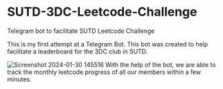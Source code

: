# SUTD-3DC-Leetcode-Challenge
Telegram bot to facilitate SUTD Leetcode Challenge

This is my first attempt at a Telegram Bot. This bot was created to help facilitate a leaderboard for the 3DC club in SUTD.

![Screenshot 2024-01-30 145516](https://github.com/Marcooos05/SUTD-3DC-Leetcode-Challenge/assets/108853663/f207b3ec-a941-48c8-9875-69dae1d0c688)
With the help of the bot, we are able to track the monthly leetcode progress of all our members within a few minutes.
